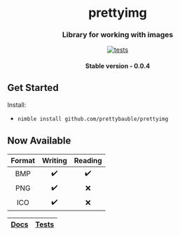 <div align="center">
  
# prettyimg
### Library for working with images
[![tests](https://github.com/prettybauble/prettyimg/actions/workflows/test.yml/badge.svg)](https://github.com/prettybauble/prettyimg/actions/workflows/test.yml)

#### Stable version - 0.0.4

</div>

## Get Started
Install:

-
  ```bash
  nimble install github.com/prettybauble/prettyimg
  ```

## Now Available
|Format|Writing|Reading|
|:--:  |:--:   |:--:   |
|BMP   |✔️    |✔️     |
|PNG   |✔️    |❌     |
|ICO   |✔️    |❌     |


<div align="center">

|[Docs][]|[Tests][]|
|--------|---------|

</div>

[Docs]:https://prettybauble.github.io/prettyimg/theindex.html
[Tests]:https://github.com/prettybauble/prettyimg/tree/main/tests

